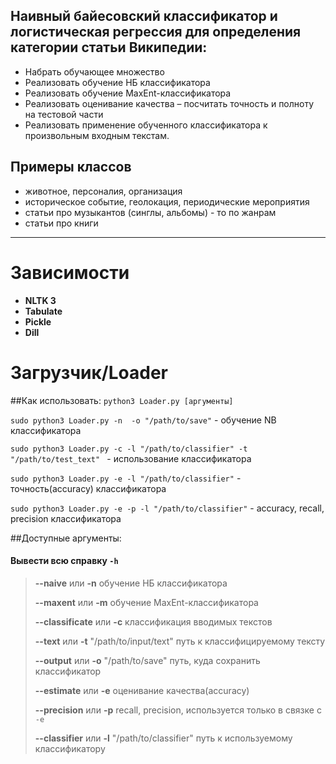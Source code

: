 ## Наивный байесовский классификатор и логистическая регрессия для определения категории статьи Википедии:

* Набрать обучающее множество
* Реализовать обучение НБ классификатора
* Реализовать обучение MaxEnt-классификатора
* Реализовать оценивание качества – посчитать точность и полноту на тестовой части
* Реализовать применение обученного классификатора к произвольным входным текстам.

## Примеры классов
- животное, персоналия, организация
- историческое событие, геолокация, периодические мероприятия
- статьи про музыкантов (синглы, альбомы) - то по жанрам
- статьи про книги

---
# Зависимости

* **NLTK 3**
* **Tabulate**
* **Pickle**
* **Dill**


# Загрузчик/Loader

##Как использовать:
  `python3 Loader.py [аргументы]`

  `sudo python3 Loader.py -n  -o "/path/to/save"` - обучение NB классификатора

  `sudo python3 Loader.py -c -l "/path/to/classifier" -t "/path/to/test_text" ` - использование классификатора

  `sudo python3 Loader.py -e -l "/path/to/classifier"` - точность(accuracy) классификатора

  `sudo python3 Loader.py -e -p -l "/path/to/classifier"` - accuracy, recall, precision классификатора


##Доступные аргументы:
#### __Вывести всю справку `-h`__

>   __--naive__ или __-n__  обучение НБ классификатора
>
>   __--maxent__ или __-m__  обучение MaxEnt-классификатора
>
>   __--classificate__ или __-c__  классификация вводимых текстов
>
>    __--text__ или __-t__ "/path/to/input/text" путь к классифицируемому тексту
>
>    __--output__ или __-o__ "/path/to/save" путь, куда сохранить классификатор
>
>    __--estimate__ или __-e__ оценивание качества(accuracy)
>
>    __--precision__ или __-p__ recall, precision, используется только в связке с `-e`
>
>    __--classifier__ или __-l__ "/path/to/classifier" путь к используемому классификатору